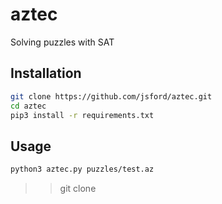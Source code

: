 # aztec
Solving puzzles with SAT


## Installation
```sh
git clone https://github.com/jsford/aztec.git
cd aztec
pip3 install -r requirements.txt
```

## Usage
```sh
python3 aztec.py puzzles/test.az
```
>> git clone 
